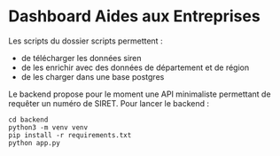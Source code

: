 # Dashboard Aides aux Entreprises

Les scripts du dossier scripts permettent :
- de télécharger les données siren
- de les enrichir avec des données de département et de région
- de les charger dans une base postgres

Le backend propose pour le moment une API minimaliste permettant de requêter un numéro de SIRET.
Pour lancer le backend :
```
cd backend
python3 -m venv venv
pip install -r requirements.txt
python app.py
```

